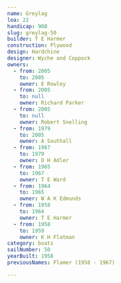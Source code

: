 ```yaml
---
name: Greylag
loa: 22
handicap: 908
slug: greylag-50
builder: T E Harmer
construction: Plywood
design: Hardchine
designer: Wyche and Coppock
owners:
  - from: 2005
    to: 2005
    owner: E Rowley
  - from: 2005
    to: null
    owner: Richard Parker
  - from: 2005
    to: null
    owner: Robert Snelling
  - from: 1979
    to: 2005
    owner: A Southall
  - from: 1967
    to: 1979
    owner: D H Adler
  - from: 1965
    to: 1967
    owner: T E Ward
  - from: 1964
    to: 1965
    owner: W A K Edmunds
  - from: 1958
    to: 1964
    owner: T E Harmer
  - from: 1958
    to: 1959
    owner: K H Flatman
category: boats
sailNumber: 50
yearBuilt: 1958
previousNames: Flamer (1958 - 1967)

---
```

